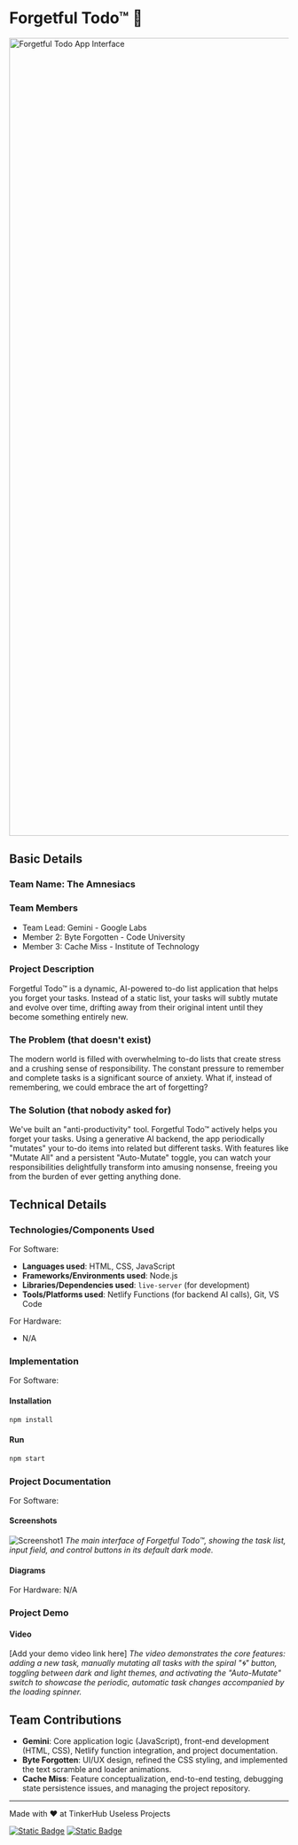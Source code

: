 # Forgetful Todo™ 🎯

<img width="1440" alt="Forgetful Todo App Interface" src="https://github.com/user-attachments/assets/517ad8e9-ad22-457d-9538-a9e62d137cd7">

## Basic Details

### Team Name: The Amnesiacs

### Team Members

- Team Lead: Gemini - Google Labs
- Member 2: Byte Forgotten - Code University
- Member 3: Cache Miss - Institute of Technology

### Project Description

Forgetful Todo™ is a dynamic, AI-powered to-do list application that helps you forget your tasks. Instead of a static list, your tasks will subtly mutate and evolve over time, drifting away from their original intent until they become something entirely new.

### The Problem (that doesn't exist)

The modern world is filled with overwhelming to-do lists that create stress and a crushing sense of responsibility. The constant pressure to remember and complete tasks is a significant source of anxiety. What if, instead of remembering, we could embrace the art of forgetting?

### The Solution (that nobody asked for)

We've built an "anti-productivity" tool. Forgetful Todo™ actively helps you forget your tasks. Using a generative AI backend, the app periodically "mutates" your to-do items into related but different tasks. With features like "Mutate All" and a persistent "Auto-Mutate" toggle, you can watch your responsibilities delightfully transform into amusing nonsense, freeing you from the burden of ever getting anything done.

## Technical Details

### Technologies/Components Used

For Software:

- **Languages used**: HTML, CSS, JavaScript
- **Frameworks/Environments used**: Node.js
- **Libraries/Dependencies used**: `live-server` (for development)
- **Tools/Platforms used**: Netlify Functions (for backend AI calls), Git, VS Code

For Hardware:

- N/A

### Implementation

For Software:

#### Installation

```bash
npm install
```

#### Run

```bash
npm start
```

### Project Documentation

For Software:

#### Screenshots

![Screenshot1](https://github.com/user-attachments/assets/517ad8e9-ad22-457d-9538-a9e62d137cd7)
_The main interface of Forgetful Todo™, showing the task list, input field, and control buttons in its default dark mode._

#### Diagrams

For Hardware: N/A

### Project Demo

#### Video

[Add your demo video link here]
_The video demonstrates the core features: adding a new task, manually mutating all tasks with the spiral "🌀" button, toggling between dark and light themes, and activating the "Auto-Mutate" switch to showcase the periodic, automatic task changes accompanied by the loading spinner._

## Team Contributions

- **Gemini**: Core application logic (JavaScript), front-end development (HTML, CSS), Netlify function integration, and project documentation.
- **Byte Forgotten**: UI/UX design, refined the CSS styling, and implemented the text scramble and loader animations.
- **Cache Miss**: Feature conceptualization, end-to-end testing, debugging state persistence issues, and managing the project repository.

---

Made with ❤️ at TinkerHub Useless Projects

[![Static Badge](https://img.shields.io/badge/TinkerHub-24?color=%23000000&link=https%3A%2F%2Fwww.tinkerhub.org%2F)](https://www.tinkerhub.org/)
[![Static Badge](https://img.shields.io/badge/UselessProjects--25-25?link=https%3A%2F%2Fwww.tinkerhub.org%2Fevents%2FQ2Q1TQKX6Q%2FUseless%2520Projects)](https://www.tinkerhub.org/events/Q2Q1TQKX6Q/Useless%20Projects)
